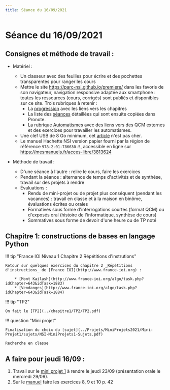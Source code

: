 ```yaml
---
title: Séance du 16/09/2021
---
```


# Séance du 16/09/2021

## Consignes et méthode de travail :

* Matériel :
    * Un classeur avec des feuilles pour écrire et des pochettes transparentes pour ranger les cours
    * Mettre le site <https://parc-nsi.github.io/premiere/> dans les favoris de son navigateur, navigation responsive adaptée aux smartphone : toutes les ressources (cours, corrigés) sont publiés et disponibles sur ce site. Trois rubriques à retenir :
        * La [progression](https://parc-nsi.github.io/premiere/) avec les liens vers les chapitres
        * La liste des [séances](https://parc-nsi.github.io/premiere/seances/) détaillées qui sont ensuite copiées dans Pronote.
        * La rubrique [Automatismes](https://parc-nsi.github.io/premiere/automatismes/) avec des liens vers des QCM externes et des exercices pour travailler les automatismes.
    * Une clef USB de 8 Go minimum, cet [article](https://www.boulanger.com/ref/872118) n'est pas cher.
    * Le manuel Hachette NSI version papier fourni par la région de référence `978-2-01-786630-5`, accessible en ligne sur <https://mesmanuels.fr/acces-libre/3813624>

* Méthode de travail :
    * D'une séance à l'autre : relire le cours, faire les exercices
    * Pendant la séance : alternance de temps d'activités et de synthèse, travail sur des projets    à rendre
    * Évaluations :
        * Rendu de mini-projet ou de projet plus conséquent (pendant les vacances) : travail en classe et à la maison en binôme, évaluations écrites ou orales
        * Formatives sous forme d'interrogations courtes (format QCM) ou d'exposés oral (histoire de l'informatique, synthèse de cours)
        * Sommatives sous forme de devoir d'une heure ou de TP noté


## Chapitre 1: constructions de bases en langage Python

!!! tip "France IOI Niveau 1 Chapitre 2  Répétitions d'instrutions"

    Retour sur quelques exercices du chapitre 2 _Répétitions d'instructions_ de [France IOI](http://www.france-ioi.org) :

        * [Mont Kailash](http://www.france-ioi.org/algo/task.php?idChapter=643&idTask=1883)
        * [Vendanges](http://www.france-ioi.org/algo/task.php?idChapter=643&idTask=1884)



!!! tip "TP2"

    On fait le [TP2](../chapitre1/TP2/TP2.pdf)


!!! question "Mini projet"

    Finalisation du choix du [sujet](../Projets/MiniProjets2021/Mini-Projet1/sujets/NSI-MiniProjets1-Sujets.pdf)

    Recherche en classe





## A faire pour jeudi 16/09 :

1. Travail sur le [mini projet 1](../Projets/MiniProjets2021/Mini-Projet1/sujets/NSI-MiniProjets1-Sujets.pdf) à rendre le jeudi 23/09 (présentation orale le mercredi 29/09).
2. Sur le [manuel](https://mesmanuels.fr/acces-libre/3813624) faire les exercices  8, 9 et 10 p. 42



